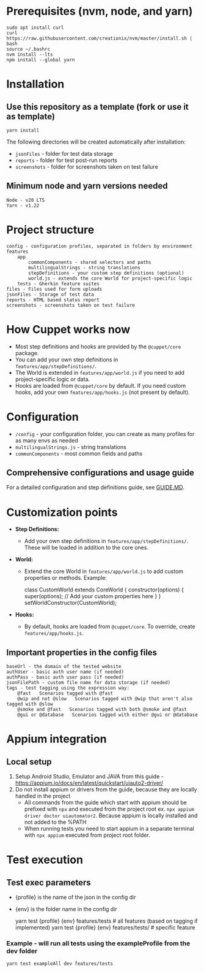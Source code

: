 # Prerequisites (nvm, node, and yarn)

    sudo apt install curl
    curl https://raw.githubusercontent.com/creationix/nvm/master/install.sh | bash
    source ~/.bashrc
    nvm install --lts
    npm install --global yarn

# Installation

## Use this repository as a template (fork or use it as template)

    yarn install

The following directories will be created automatically after installation:

- `jsonFiles` - folder for test data storage
- `reports` - folder for test post-run reports
- `screenshots` - folder for screenshots taken on test failure

## Minimum node and yarn versions needed

    Node - v20 LTS
    Yarn - v1.22

# Project structure

    config - configuration profiles, separated in folders by environment
    features
        app
            commonComponents - shared selectors and paths
            multilingualStrings - string translations
            stepDefinitions - your custom step definitions (optional)
            world.js - extends the core World for project-specific logic
        tests - Gherkin feature suites
    files - Files used for form uploads
    jsonFiles - Storage of test data
    reports - HTML based status report
    screenshots - screenshots taken on test failure

# How Cuppet works now

- Most step definitions and hooks are provided by the `@cuppet/core` package.
- You can add your own step definitions in `features/app/stepDefinitions/`.
- The World is extended in `features/app/world.js` if you need to add project-specific logic or data.
- Hooks are loaded from `@cuppet/core` by default. If you need custom hooks, add your own `features/app/hooks.js` (not present by default).

# Configuration

- `/config` - your configuration folder, you can create as many profiles for as many envs as needed
- `multilingualStrings.js` - string translations
- `commonComponents` - most common fields and paths

## Comprehensive configurations and usage guide

For a detailed configuration and step definitions guide, see [GUIDE.MD](./GUIDE.MD).

# Customization points

- **Step Definitions:**
    - Add your own step definitions in `features/app/stepDefinitions/`. These will be loaded in addition to the core ones.
- **World:**

    - Extend the core World in `features/app/world.js` to add custom properties or methods. Example:

        class CustomWorld extends CoreWorld {
        constructor(options) {
        super(options);
        // Add your custom properties here
        }
        }
        setWorldConstructor(CustomWorld);

- **Hooks:**
    - By default, hooks are loaded from `@cuppet/core`. To override, create `features/app/hooks.js`.

## Important properties in the config files

    baseUrl - the domain of the tested website
    authUser - basic auth user name (if needed)
    authPass - basic auth user pass (if needed)
    jsonFilePath - custom file name for data storage (if needed)
    tags - test tagging using the expression way:
        @fast   Scenarios tagged with @fast
        @wip and not @slow   Scenarios tagged with @wip that aren't also tagged with @slow
        @smoke and @fast   Scenarios tagged with both @smoke and @fast
        @gui or @database   Scenarios tagged with either @gui or @database

# Appium integration

## Local setup

1. Setup Android Studio, Emulator and JAVA from this guide - https://appium.io/docs/en/latest/quickstart/uiauto2-driver/
2. Do not install appium or drivers from the guide, because they are locally handled in the project
    - All commands from the guide which start with appium should be prefixed with `npx` and executed from the project root ex. `npx appium driver doctor uiautomator2`. Because appium is locally installed and not added to the %PATH
    - When running tests you need to start appium in a separate terminal with `npx appium` executed from project root folder.

# Test execution

## Test exec parameters

- {profile} is the name of the json in the config dir
- {env} is the folder name in the config dir

    yarn test {profile} {env} features/tests # all features (based on tagging if implemented)
    yarn test {profile} {env} features/tests/<test> # specific feature

### Example - will run all tests using the exampleProfile from the dev folder

    yarn test exampleAll dev features/tests

